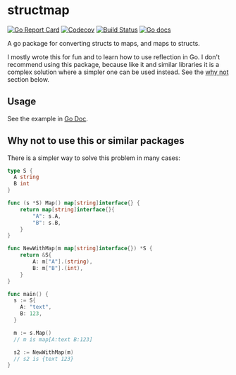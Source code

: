 # structmap

[![Go Report Card](https://goreportcard.com/badge/github.com/leighmcculloch/go-structmap)](https://goreportcard.com/report/github.com/leighmcculloch/go-structmap)
[![Codecov](https://img.shields.io/codecov/c/github/leighmcculloch/go-structmap.svg)](https://codecov.io/gh/leighmcculloch/go-structmap)
[![Build Status](https://img.shields.io/travis/leighmcculloch/go-structmap.svg)](https://travis-ci.org/leighmcculloch/go-structmap)
[![Go docs](https://img.shields.io/badge/godoc-reference-blue.svg)](https://godoc.org/github.com/leighmcculloch/go-structmap)

A go package for converting structs to maps, and maps to structs.

I mostly wrote this for fun and to learn how to use reflection in Go. I don't recommend using this package, because like it and similar libraries it is a complex solution where a simpler one can be used instead. See the [why not](#why-not) section below.

## Usage

See the example in [Go Doc](https://godoc.org/github.com/leighmcculloch/go-structmap).

## Why not to use this or similar packages

There is a simpler way to solve this problem in many cases:

```go
type S {
  A string
  B int
}

func (s *S) Map() map[string]interface{} {
	return map[string]interface{}{
		"A": s.A,
		"B": s.B,
	}
}

func NewWithMap(m map[string]interface{}) *S {
	return &S{
		A: m["A"].(string),
		B: m["B"].(int),
	}
}

func main() {
  s := S{
    A: "text",
    B: 123,
  }

  m := s.Map()
  // m is map[A:text B:123]

  s2 := NewWithMap(m)
  // s2 is {text 123}
}
```
